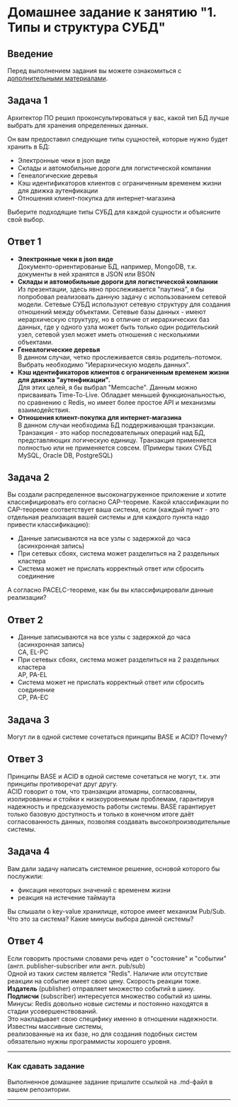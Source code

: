 # Домашнее задание к занятию "1. Типы и структура СУБД"

## Введение

Перед выполнением задания вы можете ознакомиться с 
[дополнительными материалами](https://github.com/netology-code/virt-homeworks/tree/virt-11/additional).

## Задача 1

Архитектор ПО решил проконсультироваться у вас, какой тип БД 
лучше выбрать для хранения определенных данных.

Он вам предоставил следующие типы сущностей, которые нужно будет хранить в БД:

- Электронные чеки в json виде
- Склады и автомобильные дороги для логистической компании
- Генеалогические деревья
- Кэш идентификаторов клиентов с ограниченным временем жизни для движка аутенфикации
- Отношения клиент-покупка для интернет-магазина

Выберите подходящие типы СУБД для каждой сущности и объясните свой выбор.

## Ответ 1
- **Электронные чеки в json виде**</br>
Документо-ориентированые БД, например, MongoDB, т.к. документы в ней хранятся в JSON или BSON
- **Склады и автомобильные дороги для логистической компании**</br>
Из презентации, здесь явно прослеживается "паутина", я бы попробовал реализовать данную задачу с использованием
сетевой модели. 
Сетевые СУБД используют сетевую структуру для создания отношений между объектами. Сетевые базы данных - имеют иерархическую структуру, 
но в отличие от иерархических баз данных, где у одного узла может быть только один родительский узел, сетевой узел может иметь отношения с несколькими объектами.
- **Генеалогические деревья**</br>
В данном случаи, четко прослеживается связь родитель-потомок. Выбрать необходимо "Иерархическую модель данных".
- **Кэш идентификаторов клиентов с ограниченным временем жизни для движка "аутенфикации".**</br>
Для этих целей, я бы выбрал "Memcache". Данным можно присваивать Time-To-Live. Обладает меньшей функциональностью, 
по сравнению с Redis, но имеет более простое API и механизмы взаимодействия.
- **Отношения клиент-покупка для интернет-магазина**</br>
В данном случаи необходима БД поддерживающая транзакции. Транзакция - это набор последовательных операций над БД, 
представляющих логическую единицу. Транзакция применяется полностью или не применяется совсем. (Примеры таких СУБД MySQL, Oracle DB, PostgreSQL)

## Задача 2

Вы создали распределенное высоконагруженное приложение и хотите классифицировать его согласно 
CAP-теореме. Какой классификации по CAP-теореме соответствует ваша система, если 
(каждый пункт - это отдельная реализация вашей системы и для каждого пункта надо привести классификацию):

- Данные записываются на все узлы с задержкой до часа (асинхронная запись)
- При сетевых сбоях, система может разделиться на 2 раздельных кластера
- Система может не прислать корректный ответ или сбросить соединение

А согласно PACELC-теореме, как бы вы классифицировали данные реализации?

## Ответ 2
- Данные записываются на все узлы с задержкой до часа (асинхронная запись) </br>
CA, EL-PC
- При сетевых сбоях, система может разделиться на 2 раздельных кластера</br>
AP, PA-EL
- Система может не прислать корректный ответ или сбросить соединение</br>
CP, PA-EC

## Задача 3

Могут ли в одной системе сочетаться принципы BASE и ACID? Почему?

## Ответ 3

Принципы BASE и ACID в одной системе сочетаться не могут, т.к. эти принципы противоречат друг другу.</br>
ACID говорит о том, что транзакции атомарны, согласованны, изолированны и стойки к низкоуровнемым проблемам, гарантируя</br>
надежность и предсказуемость работы системы. BASE гарантирует только базовую доступность и только в конечном итоге даёт </br>
согласованность данных, позволяя создавать высокопроизводительные системы.

## Задача 4

Вам дали задачу написать системное решение, основой которого бы послужили:

- фиксация некоторых значений с временем жизни
- реакция на истечение таймаута

Вы слышали о key-value хранилище, которое имеет механизм Pub/Sub. 
Что это за система? Какие минусы выбора данной системы?

## Ответ 4
Если говорить простыми словами речь идет о "состояние" и "событии" (англ. publisher-subscriber или англ. pub/sub)</br>
Одной из таких систем является "Redis". Наличие или отсутствие реакции на событие имеет свою цену. Скорость реакции тоже.</br>
**Издатель** (publisher) отправляет множество событий в шину.</br>
**Подписчи** (subscriber) интересуется множество событий из шины.
</br>
Минусы:
Redis довольно новые системы и постоянно находятся в стадии усовершенствований. </br>
Это накладывает свою специфику именно в отношении надежности. Известны массивные системы, </br>
реализованные на их базе, но для создания подобных систем обязательно нужны программисты хорошего уровня.

---

### Как cдавать задание

Выполненное домашнее задание пришлите ссылкой на .md-файл в вашем репозитории.

---